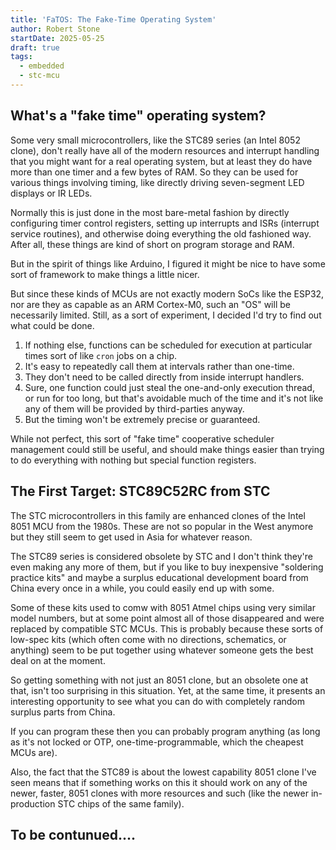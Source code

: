 ```yaml
---
title: 'FaTOS: The Fake-Time Operating System'
author: Robert Stone
startDate: 2025-05-25
draft: true
tags:
  - embedded
  - stc-mcu
---
```


## What's a "fake time" operating system?

Some very small microcontrollers, like the STC89 series (an Intel 8052 clone), don't really have all of the modern resources and interrupt handling that you might want for a real operating system, but at least they do have more than one timer and a few bytes of RAM. So they can be used for various things involving timing, like directly driving seven-segment LED displays or IR LEDs.

Normally this is just done in the most bare-metal fashion by directly configuring timer control registers, setting up interrupts and ISRs (interrupt service routines), and otherwise doing everything the old fashioned way. After all, these things are kind of short on program storage and RAM.

But in the spirit of things like Arduino, I figured it might be nice to have some sort of framework to make things a little nicer.

But since these kinds of MCUs are not exactly modern SoCs like the ESP32, nor are they as capable as an ARM Cortex-M0, such an "OS" will be necessarily limited. Still, as a sort of experiment, I decided I'd try to find out what could be done.

1. If nothing else, functions can be scheduled for execution at particular times sort of like `cron` jobs on a chip.
1. It's easy to repeatedly call them at intervals rather than one-time.
1. They don't need to be called directly from inside interrupt handlers.
1. Sure, one function could just steal the one-and-only execution thread, or run for too long, but that's avoidable much of the time and it's not like any of them will be provided by third-parties anyway.
1. But the timing won't be extremely precise or guaranteed.

While not perfect, this sort of "fake time" cooperative scheduler management could still be useful, and should make things easier than trying to do everything with nothing but special function registers.

## The First Target: STC89C52RC from STC

The STC microcontrollers in this family are enhanced clones of the Intel 8051 MCU from the 1980s. These are not so popular in the West anymore but they still seem to get used in Asia for whatever reason.

The STC89 series is considered obsolete by STC and I don't think they're even making any more of them, but if you like to buy inexpensive "soldering practice kits" and maybe a surplus educational development board from China every once in a while, you could easily end up with some.

Some of these kits used to comw with 8051 Atmel chips using very similar model numbers, but at some point almost all of those disappeared and were replaced by compatible STC MCUs. This is probably because these sorts of low-spec kits (which often come with no directions, schematics, or anything) seem to be put together using whatever someone gets the best deal on at the moment.

So getting something with not just an 8051 clone, but an obsolete one at that, isn't too surprising in this situation. Yet, at the same time, it presents an interesting opportunity to see what you can do with completely random surplus parts from China.

If you can program these then you can probably program anything (as long as it's not locked or OTP, one-time-programmable, which the cheapest MCUs are).

Also, the fact that the STC89 is about the lowest capability 8051 clone I've seen means that if something works on this it should work on any of the newer, faster, 8051 clones with more resources and such (like the newer in-production STC chips of the same family).

## To be contunued....
